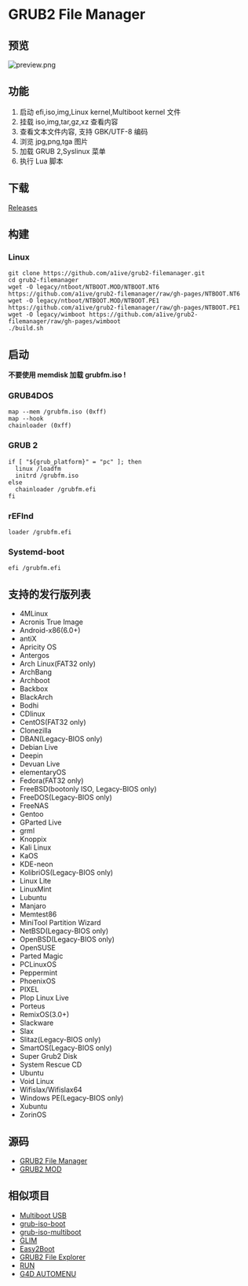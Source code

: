 # GRUB2 File Manager 
## 预览 
![preview.png](https://github.com/a1ive/grub2-filemanager/raw/gh-pages/preview.png)

## 功能 
1. 启动 efi,iso,img,Linux kernel,Multiboot kernel 文件
2. 挂载 iso,img,tar,gz,xz 查看内容 
3. 查看文本文件内容, 支持 GBK/UTF-8 编码 
4. 浏览 jpg,png,tga 图片 
5. 加载 GRUB 2,Syslinux 菜单 
6. 执行 Lua 脚本 

## 下载 
[Releases](https://github.com/a1ive/grub2-filemanager/releases) 

## 构建 
### Linux 
```shell
git clone https://github.com/a1ive/grub2-filemanager.git
cd grub2-filemanager
wget -O legacy/ntboot/NTBOOT.MOD/NTBOOT.NT6 https://github.com/a1ive/grub2-filemanager/raw/gh-pages/NTBOOT.NT6
wget -O legacy/ntboot/NTBOOT.MOD/NTBOOT.PE1 https://github.com/a1ive/grub2-filemanager/raw/gh-pages/NTBOOT.PE1
wget -O legacy/wimboot https://github.com/a1ive/grub2-filemanager/raw/gh-pages/wimboot
./build.sh
```

## 启动 
**不要使用 memdisk 加载 grubfm.iso !**  
### GRUB4DOS 
```
map --mem /grubfm.iso (0xff)
map --hook
chainloader (0xff)
```
### GRUB 2
```
if [ "${grub_platform}" = "pc" ]; then
  linux /loadfm  
  initrd /grubfm.iso  
else
  chainloader /grubfm.efi
fi
```
### rEFInd 
```
loader /grubfm.efi
```
### Systemd-boot 
```
efi /grubfm.efi
```

## 支持的发行版列表 
*    4MLinux
*    Acronis True Image
*    Android-x86(6.0+)
*    antiX
*    Apricity OS
*    Antergos
*    Arch Linux(FAT32 only)
*    ArchBang
*    Archboot
*    Backbox
*    BlackArch
*    Bodhi
*    CDlinux
*    CentOS(FAT32 only)
*    Clonezilla
*    DBAN(Legacy-BIOS only)
*    Debian Live
*    Deepin
*    Devuan Live
*    elementaryOS
*    Fedora(FAT32 only)
*    FreeBSD(bootonly ISO, Legacy-BIOS only)
*    FreeDOS(Legacy-BIOS only)
*    FreeNAS
*    Gentoo
*    GParted Live
*    grml
*    Knoppix
*    Kali Linux
*    KaOS
*    KDE-neon
*    KolibriOS(Legacy-BIOS only)
*    Linux Lite
*    LinuxMint
*    Lubuntu
*    Manjaro
*    Memtest86
*    MiniTool Partition Wizard
*    NetBSD(Legacy-BIOS only)
*    OpenBSD(Legacy-BIOS only)
*    OpenSUSE
*    Parted Magic
*    PCLinuxOS
*    Peppermint
*    PhoenixOS
*    PIXEL
*    Plop Linux Live
*    Porteus
*    RemixOS(3.0+)
*    Slackware
*    Slax
*    Slitaz(Legacy-BIOS only)
*    SmartOS(Legacy-BIOS only)
*    Super Grub2 Disk
*    System Rescue CD
*    Ubuntu
*    Void Linux
*    Wifislax/Wifislax64
*    Windows PE(Legacy-BIOS only)
*    Xubuntu
*    ZorinOS

## 源码 
*	[GRUB2 File Manager](https://github.com/a1ive/grub2-filemanager)  
*	[GRUB2 MOD](https://github.com/a1ive/grub2-mod) 

## 相似项目 
*	[Multiboot USB](http://mbusb.aguslr.com/) 
*	[grub-iso-boot](https://github.com/Jimmy-Z/grub-iso-boot) 
*	[grub-iso-multiboot](https://github.com/mpolitzer/grub-iso-multiboot) 
*	[GLIM](https://github.com/thias/glim) 
*	[Easy2Boot](http://www.easy2boot.com/) 
*	[GRUB2 File Explorer](http://bbs.wuyou.net/forum.php?mod=viewthread&tid=320715) 
*	[RUN](http://bbs.wuyou.net/forum.php?mod=viewthread&tid=191301) 
*	[G4D AUTOMENU](http://bbs.wuyou.net/forum.php?mod=viewthread&tid=203607) 